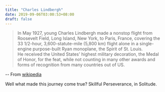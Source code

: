 ```yaml
---
title: "Charles Lindbergh"
date: 2019-09-06T03:00:53+08:00
draft: false
---
```

> In May 1927, young Charles Lindbergh made a nonstop flight from Roosevelt Field, Long Island, New York, to Paris, France, covering the 33 1/2-hour, 3,600-statute-mile (5,800 km) flight alone in a single-engine purpose-built Ryan monoplane, the Spirit of St. Louis.  
> He received the United States' highest military decoration, the Medal of Honor, for the feat, while not counting in many other awards and forms of recognition from many countries out of US.

-- From [wikipedia](https://en.wikipedia.org/wiki/Charles_Lindbergh)

Well what made this journey come true? Skillful Perseverance, in Solitude.
